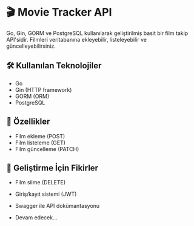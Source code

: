 # 🎬 Movie Tracker API

Go, Gin, GORM ve PostgreSQL kullanılarak geliştirilmiş basit bir film takip API'sidir. Filmleri veritabanına ekleyebilir, listeleyebilir ve güncelleyebilirsiniz.

## 🛠️ Kullanılan Teknolojiler
- Go
- Gin (HTTP framework)
- GORM (ORM)
- PostgreSQL

## 📌 Özellikler
- Film ekleme (POST)
- Film listeleme (GET)
- Film güncelleme (PATCH)

## 🚧 Geliştirme İçin Fikirler
- Film silme (DELETE)
- Giriş/kayıt sistemi (JWT)
- Swagger ile API dokümantasyonu

- Devam edecek...
